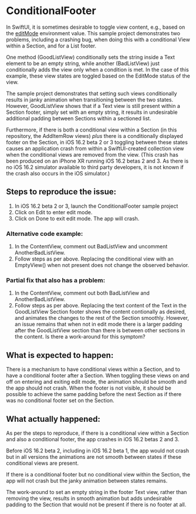 # ConditionalFooter

In SwiftUI, it is sometimes desirable to toggle view content, e.g., based on the [editMode](https://developer.apple.com/documentation/swiftui/editmode) environment value. This sample project demonstrates two problems, including a crashing bug, when doing this with a conditional View within a Section, and for a List footer. 

One method (GoodListView) conditionally sets the string inside a Text element to be an empty string, while another (BadListView) just conditionally adds the view only when a condition is met. In the case of this example, these view states are toggled based on the EditMode status of the view.

The sample project demonstrates that setting such views conditionally results in janky animation when transitioning between the two states. However, GoodListView shows that if a Text view is still present within a Section footer, simply set with an empty string, it results in undesirable additional padding between Sections within a sectioned list.

Furthermore, if there is both a conditional view within a Section (in this repository, the AddItemRow views) _plus_ there is a conditionally displayed footer on the Section, in iOS 16.2 beta 2 or 3 toggling between these states causes an application crash from within a SwiftUI-created collection view when the conditional views are removed from the view. (This crash has been produced on an iPhone XR running iOS 16.2 betas 2 and 3. As there is no iOS 16.2 simulator available to third party developers, it is not known if the crash also occurs in the iOS simulator.)

## Steps to reproduce the issue:
1. In iOS 16.2 beta 2 or 3, launch the ConditionalFooter sample project
2. Click on Edit to enter edit mode.
3. Click on Done to exit edit mode. The app will crash.

### Alternative code example:
1. In the ContentView, comment out BadListView and uncomment AnotherBadListView.
2. Follow steps as per above. Replacing the conditional view with an EmptyView() when not present does not change the observed behavior.

### Partial fix that also has a problem:
1. In the ContentView, comment out both BadListView and AnotherBadListView.
2. Follow steps as per above. Replacing the text content of the Text in the GoodListView Section footer shows the content contionally as desired, and animates the changes to the rest of the Section smoothly. However, an issue remains that when not in edit mode there is a larger padding after the GoodListView section than there is between other sections in the content. Is there a work-around for this symptom? 

## What is expected to happen:
There is a mechanism to have conditional views within a Section, and to have a conditional footer after a Section. When toggling these views on and off on entering and exiting edit mode, the animation should be smooth and the app should not crash. When the footer is not visible, it should be possible to achieve the same padding before the next Section as if there was no conditional footer set on the Section. 

## What actually happened:
As per the steps to reproduce, if there is a conditional view within a Section and also a conditional footer, the app crashes in iOS 16.2 betas 2 and 3.

Before iOS 16.2 beta 2, including in iOS 16.2 beta 1, the app would not crash but in all versions the animations are not smooth between states if these conditional views are present.

If there is a conditional footer but no conditional view within the Section, the app will not crash but the janky animation between states remains.

The work-around to set an empty string in the footer Text view, rather than removing the view, results in smooth animation but adds undesirable padding to the Section that would not be present if there is no footer at all.  
